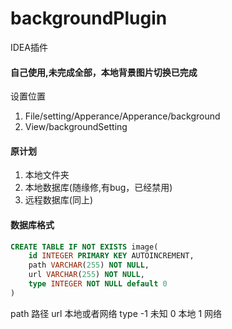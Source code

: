 # backgroundPlugin
IDEA插件
#### 自己使用,未完成全部，本地背景图片切换已完成
设置位置 
1. File/setting/Apperance/Apperance/background
2. View/backgroundSetting

#### 原计划
1. 本地文件夹
2. 本地数据库(随缘修,有bug，已经禁用)
3. 远程数据库(同上)

#### 数据库格式
```sql
CREATE TABLE IF NOT EXISTS image(
    id INTEGER PRIMARY KEY AUTOINCREMENT,
    path VARCHAR(255) NOT NULL,
    url VARCHAR(255) NOT NULL,
    type INTEGER NOT NULL default 0
)

```

path 路径
url 本地或者网络
type  -1 未知 0 本地 1 网络
